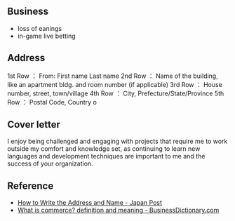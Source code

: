 ## Business
* loss of eanings
* in-game live betting

## Address
1st Row ： From: First name Last name
2nd Row ： Name of the building, like an apartment bldg. and room number (if applicable)
3rd Row ： House number, street, town/village
4th Row ： City, Prefecture/State/Province
5th Row ： Postal Code, Country
o

## Cover letter
I enjoy being challenged and engaging with projects that require me to work outside my comfort and knowledge set, as continuing to learn new languages and development techniques are important to me and the success of your organization.

## Reference
* [How to Write the Address and Name - Japan Post](https://www.post.japanpost.jp/int/use/writing/normal_en.html)
* [What is commerce? definition and meaning - BusinessDictionary.com](http://www.businessdictionary.com/definition/commerce.html)

